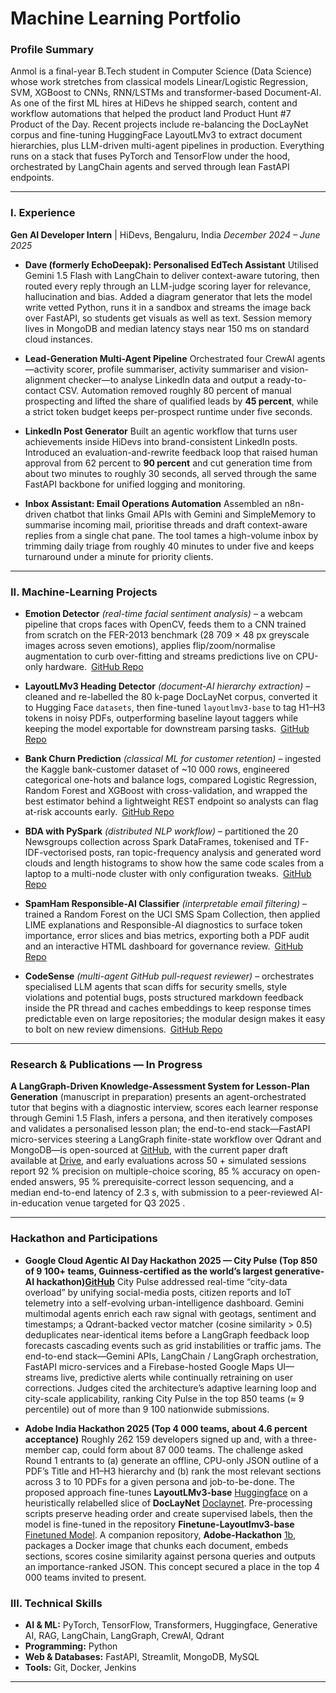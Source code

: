 # Machine Learning Portfolio

### **Profile Summary**
Anmol is a final-year B.Tech student in Computer Science (Data Science) whose work stretches from classical models Linear/Logistic Regression, SVM, XGBoost to CNNs, RNN/LSTMs and transformer-based Document-AI. As one of the first ML hires at HiDevs he shipped search, content and workflow automations that helped the product land Product Hunt #7 Product of the Day. Recent projects include re-balancing the DocLayNet corpus and fine-tuning HuggingFace LayoutLMv3 to extract document hierarchies, plus LLM-driven multi-agent pipelines in production. Everything runs on a stack that fuses PyTorch and TensorFlow under the hood, orchestrated by LangChain agents and served through lean FastAPI endpoints. 

-----


### **I. Experience**

**Gen AI Developer Intern** | HiDevs, Bengaluru, India
*December 2024 – June 2025*

* **Dave (formerly EchoDeepak): Personalised EdTech Assistant**
  Utilised Gemini 1.5 Flash with LangChain to deliver context-aware tutoring, then routed every reply through an LLM-judge scoring layer for relevance, hallucination and bias. Added a diagram generator that lets the model write vetted Python, runs it in a sandbox and streams the image back over FastAPI, so students get visuals as well as text. Session memory lives in MongoDB and median latency stays near 150 ms on standard cloud instances.

* **Lead-Generation Multi-Agent Pipeline**
  Orchestrated four CrewAI agents—activity scorer, profile summariser, activity summariser and vision-alignment checker—to analyse LinkedIn data and output a ready-to-contact CSV. Automation removed roughly 80 percent of manual prospecting and lifted the share of qualified leads by **45 percent**, while a strict token budget keeps per-prospect runtime under five seconds.

* **LinkedIn Post Generator**
  Built an agentic workflow that turns user achievements inside HiDevs into brand-consistent LinkedIn posts. Introduced an evaluation-and-rewrite feedback loop that raised human approval from 62 percent to **90 percent** and cut generation time from about two minutes to roughly 30 seconds, all served through the same FastAPI backbone for unified logging and monitoring.

* **Inbox Assistant: Email Operations Automation**
  Assembled an n8n-driven chatbot that links Gmail APIs with Gemini and SimpleMemory to summarise incoming mail, prioritise threads and draft context-aware replies from a single chat pane. The tool tames a high-volume inbox by trimming daily triage from roughly 40 minutes to under five and keeps turnaround under a minute for priority clients.

-----

### **II. Machine-Learning Projects**

* **Emotion Detector** *(real-time facial sentiment analysis)* – a webcam pipeline that crops faces with OpenCV, feeds them to a CNN trained from scratch on the FER-2013 benchmark (28 709 × 48 px greyscale images across seven emotions), applies flip/zoom/normalise augmentation to curb over-fitting and streams predictions live on CPU-only hardware. [GitHub Repo](https://github.com/Med-Time/Emotion-Detector)

* **LayoutLMv3 Heading Detector** *(document-AI hierarchy extraction)* – cleaned and re-labelled the 80 k-page DocLayNet corpus, converted it to Hugging Face `datasets`, then fine-tuned `layoutlmv3-base` to tag H1–H3 tokens in noisy PDFs, outperforming baseline layout taggers while keeping the model exportable for downstream parsing tasks. [GitHub Repo](https://github.com/anmol52490/Finetune-Layoutlmv3-base)

* **Bank Churn Prediction** *(classical ML for customer retention)* – ingested the Kaggle bank-customer dataset of \~10 000 rows, engineered categorical one-hots and balance logs, compared Logistic Regression, Random Forest and XGBoost with cross-validation, and wrapped the best estimator behind a lightweight REST endpoint so analysts can flag at-risk accounts early. [GitHub Repo](https://github.com/anmol52490/Bank_Churn_Prediction)

* **BDA with PySpark** *(distributed NLP workflow)* – partitioned the 20 Newsgroups collection across Spark DataFrames, tokenised and TF-IDF-vectorised posts, ran topic-frequency analysis and generated word clouds and length histograms to show how the same code scales from a laptop to a multi-node cluster with only configuration tweaks. [GitHub Repo](https://github.com/Med-Time/BDA-with-PySpark)

* **SpamHam Responsible-AI Classifier** *(interpretable email filtering)* – trained a Random Forest on the UCI SMS Spam Collection, then applied LIME explanations and Responsible-AI diagnostics to surface token importance, error slices and bias metrics, exporting both a PDF audit and an interactive HTML dashboard for governance review. [GitHub Repo](https://github.com/Med-Time/SpamHam-Classifier-ResponsibleAI)

* **CodeSense** *(multi-agent GitHub pull-request reviewer)* – orchestrates specialised LLM agents that scan diffs for security smells, style violations and potential bugs, posts structured markdown feedback inside the PR thread and caches embeddings to keep response times predictable even on large repositories; the modular design makes it easy to bolt on new review dimensions. [GitHub Repo](https://github.com/Med-Time/CodeSense)


-----


### Research & Publications — In Progress
**A LangGraph-Driven Knowledge-Assessment System for Lesson-Plan Generation** (manuscript in preparation) presents an agent-orchestrated tutor that begins with a diagnostic interview, scores each learner response through Gemini 1.5 Flash, infers a persona, and then iteratively composes and validates a personalised lesson plan; the end-to-end stack—FastAPI micro-services steering a LangGraph finite-state workflow over Qdrant and MongoDB—is open-sourced at [GitHub](https://github.com/Med-Time/Viveka), with the current paper draft available at [Drive](https://drive.google.com/drive/folders/1pn8arEtyn8ZvX-vbeM5i7VhQlePiAb_K?usp=sharing), and early evaluations across 50 + simulated sessions report 92 % precision on multiple-choice scoring, 85 % accuracy on open-ended answers, 95 % prerequisite-correct lesson sequencing, and a median end-to-end latency of 2.3 s, with submission to a peer-reviewed AI-in-education venue targeted for Q3 2025 .


-----


### Hackathon and Participations
* **Google Cloud Agentic AI Day Hackathon 2025 — City Pulse (Top 850 of 9 100+ teams, Guinness-certified as the world’s largest generative-AI hackathon)[GitHub](https://github.com/anmol52490/Google-Cloud-Agentic-AI-Day.git)**
City Pulse addressed real-time “city-data overload” by unifying social-media posts, citizen reports and IoT telemetry into a self-evolving urban-intelligence dashboard. Gemini multimodal agents enrich each raw signal with geotags, sentiment and timestamps; a Qdrant-backed vector matcher (cosine similarity > 0.5) deduplicates near-identical items before a LangGraph feedback loop forecasts cascading events such as grid instabilities or traffic jams. The end-to-end stack—Gemini APIs, LangChain / LangGraph orchestration, FastAPI micro-services and a Firebase-hosted Google Maps UI—streams live, predictive alerts while continually retraining on user corrections. Judges cited the architecture’s adaptive learning loop and city-scale applicability, ranking City Pulse in the top 850 teams (≈ 9 percentile) out of more than 9 100 nationwide submissions.


* **Adobe India Hackathon 2025  (Top 4 000 teams, about 4.6 percent acceptance)**
Roughly 262 159 developers signed up and, with a three-member cap, could form about 87 000 teams. The challenge asked Round 1 entrants to (a) generate an offline, CPU-only JSON outline of a PDF’s Title and H1–H3 hierarchy and (b) rank the most relevant sections across 3 to 10 PDFs for a given persona and job-to-be-done.
The proposed approach fine-tunes **LayoutLMv3-base** [Huggingface](https://huggingface.co/microsoft/layoutlmv3-base) on a heuristically relabelled slice of **DocLayNet** [Doclaynet](https://huggingface.co/datasets/pierreguillou/DocLayNet-base). Pre-processing scripts preserve heading order and create supervised labels, then the model is fine-tuned in the repository **Finetune-Layoutlmv3-base** [Finetuned Model](https://github.com/anmol52490/Finetune-Layoutlmv3-base). A companion repository, **Adobe-Hackathon** [1b](https://github.com/aaryanrn/Adobe-Hackathon), packages a Docker image that chunks each document, embeds sections, scores cosine similarity against persona queries and outputs an importance-ranked JSON. This concept secured a place in the top 4 000 teams invited to present.


### **III. Technical Skills**

  * **AI & ML:** PyTorch, TensorFlow, Transformers, Huggingface, Generative AI, RAG, LangChain, LangGraph,  CrewAI, Qdrant
  * **Programming:** Python
  * **Web & Databases:** FastAPI, Streamlit, MongoDB, MySQL
  * **Tools:** Git, Docker, Jenkins

-----
